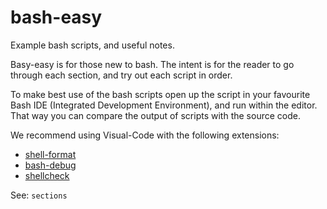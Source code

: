 # bash-easy

Example bash scripts, and useful notes.

Basy-easy is for those new to bash.
The intent is for the reader to go through each section,
and try out each script in order.

To make best use of the bash scripts open up the script in your favourite Bash
IDE (Integrated Development Environment), and run within the editor. That way
you can compare the output of scripts with the source code.

We recommend using Visual-Code with the following extensions:
 - [shell-format](https://marketplace.visualstudio.com/items?itemName=foxundermoon.shell-format)
 - [bash-debug](https://marketplace.visualstudio.com/items?itemName=rogalmic.bash-debug)
 - [shellcheck](https://marketplace.visualstudio.com/items?itemName=timonwong.shellcheck)

See: `sections`
